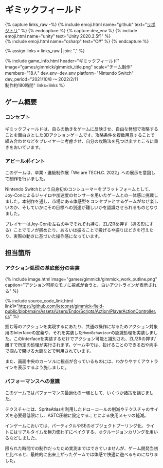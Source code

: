 # ギミックフィールド

{% capture links_raw -%}
    {% include emoji.html name="github" text="<a href='https://github.com/letconst/gimmick-field-public'>リポジトリ</a>" %}
{% endcapture %}
{% capture dev_env %}
    {% include emoji.html name="unity" text="Unity 2020.2.5f1" %}<br>
    {% include emoji.html name="csharp" text="C#" %}
{% endcapture %}

{% assign links = links_raw | join: "," %}

{% include game_info.html
    header="ギミックフィールド"
    image="games/gimmick/gimmick_title.png"
    scale="チーム制作"
    members="18人"
    dev_env=dev_env
    platform="Nintendo Switch"
    dev_period="2021/10/8 ～ 2022/2/11<br>制作約180時間"
    links=links
%}

## ゲーム概要

### コンセプト

ギミックフィールドは、自らの動きをゲームに反映させ、自由な発想で攻略することを面白さとした3Dアクションゲームです。攻略条件を複数用意することで組み合わせなどをプレイヤーに考慮させ、自分の攻略法を見つけ出すところに重きをおいています。

### アピールポイント

このゲームは、卒業・進級制作展「We are TECH.C. 2022」への展示を意図して制作を行いました。

Nintendo Switchという自身初のコンシューマーをプラットフォームとして、Joy-Conによるジャイロや加速度のセンサーを用いたゲームとの一体感に挑戦しました。本制作を通し、市場にある体感型をコンセプトとするゲームがなぜ楽しいのか、そしていかにその目標への到達が難しいかを認識させられるものとなりました。

プレイヤーはJoy-Conを左右の手でそれぞれ持ち、ZL/ZRを押す（握る形にする）ことでモノが掴めたり、あるいは振ることで投げるや振りほどきを行えたり、実際の動きに基づいた操作感になっています。

## 担当箇所

### アクション処理の基底部分の実装

{% include image.html image="games/gimmick/gimmick_work_outline.png" caption="アクション可能なモノに視点が合うと、白いアウトラインが表示される" %}

{% include source_code_link.html link1="https://github.com/letconst/gimmick-field-public/blob/main/Assets/Users/Endo/Scripts/Action/PlayerActionController.cs" %}

掴む等のアクションを実現するにあたり、共通の操作になるためアクション対象用のInterfaceの定義や、それを実装した`MonoBehaviour`の認識処理を実装しました。このInterfaceを実装するだけでアクション可能と識別され、ZL/ZRの押す/離すで所定の処理が実行されます。ゲーム中では、投げることのできる石や両手で掴んで開ける大扉などで利用されています。

また、画面中央のカーソルに視点が合っているものには、わかりやすくアウトラインを表示するよう施しました。

### パフォーマンスへの意識

このゲームではパフォーマンス最適化の一環として、いくつか諸策を講じました。

テクスチャには、SpriteAtlasを利用したドローコールの削減やテクスチャのサイズを必要最低限にし、ASTC圧縮に設定することによる使用メモリの軽減。

インゲームにおいては、パーティクルやSEのオブジェクトプーリング化、ライトにはリアルタイムを極力使わずにベイクする、オクルージョンカリングを用いるなどしました。

限られた時間での制作だったため実測まではできていませんが、ゲーム開発当初と比べると、最終的に出来上がったゲームでは体感で快適に遊べるものになりました。
